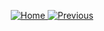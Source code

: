 <p align="center">

  <!-- Home Button -->
  <a href="https://github.com/ishahneilkhan" target="_blank">
    <img src="https://img.shields.io/badge/Home-6f42c1?style=for-the-badge&logo=github&logoColor=white" alt="Home" />
  </a>

  <!-- Previous Button -->
  <a href="https://github.com/users/ishahneilkhan/gallary" target="_blank">
    <img src="https://img.shields.io/badge/Previous-111111?style=for-the-badge&logo=github&logoColor=white" alt="Previous" />
  </a>

</p>
